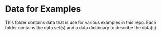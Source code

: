 # Data for Examples
This folder contains data that is use for various examples in this repo.  Each folder contains the data set(s) and a data dictionary to describe the data(s).
